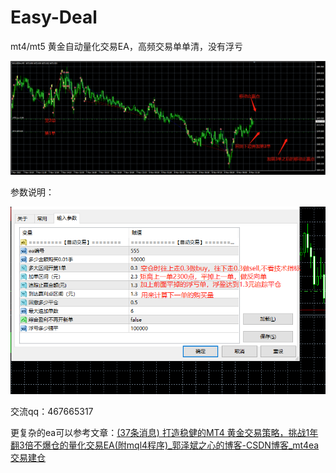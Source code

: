 # Easy-Deal
mt4/mt5 黄金自动量化交易EA，高频交易单单清，没有浮亏



![image-20221109000345204](images\image-20221109000345204.png)



参数说明：

![image-20221109001416765](images\image-20221109001416765.png)



交流qq：467665317

更复杂的ea可以参考文章：[(37条消息) 打造稳健的MT4 黄金交易策略，挑战1年翻3倍不爆仓的量化交易EA(附mql4程序)_郭泽斌之心的博客-CSDN博客_mt4ea交易建仓](https://blog.csdn.net/aa84758481/article/details/126648698)

